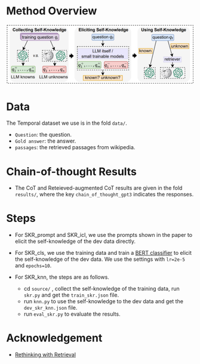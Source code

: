 # Method Overview
![Method_overview](figs/skr.png)

# Data
The Temporal dataset we use is in the fold `data/`.
- `Question`: the question.
- `Gold answer`: the answer.
- `passages`: the retrieved passages from wikipedia.

# Chain-of-thought Results
- The CoT and Reteieved-augmented CoT results are given in the fold `results/`, where the key `chain_of_thought_gpt3` indicates the responses.

# Steps
- For SKR_prompt and SKR_icl, we use the prompts shown in the paper to elicit the self-knowledge of the dev data directly.

- For SKR_cls, we use the training data and train a [BERT classifier](https://github.com/huggingface/transformers/tree/main/examples/pytorch/text-classification) to elicit the self-knowledge of the dev data. We use the settings with `lr=2e-5` and `epochs=10`.

- For SKR_knn, the steps are as follows.
    - cd `source/` , collect the self-knowledge of the training data, run `skr.py` and get the `train_skr.json` file.
    - run `knn.py` to use the self-knowledge to the dev data and get the `dev_skr_knn.json` file.
    - run `eval_skr.py` to evaluate the results.


# Acknowledgement
- [Rethinking with Retrieval](https://github.com/HornHehhf/RR)
